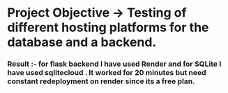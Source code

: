 # Project Objective ->  Testing of different hosting platforms for the database and a backend.
### Result :- for flask backend I  have used Render and for SQLite I have used sqlitecloud . It worked for 20 minutes but need constant redeployment on render since its a free plan.